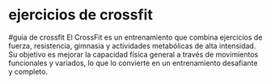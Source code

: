 # ejercicios de crossfit

#guia de crossfit
El CrossFit es un entrenamiento que combina ejercicios de fuerza, resistencia, gimnasia y actividades metabólicas de alta intensidad. Su objetivo es mejorar la capacidad física general a través de movimientos funcionales y variados, lo que lo convierte en un entrenamiento desafiante y completo.
